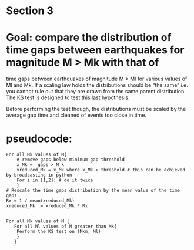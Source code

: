 # Section 3 

# Goal: compare the distribution of time gaps between earthquakes for magnitude M > Mk with that of  
time gaps between earthquakes of magnitude M > Ml for various values of Ml and Mk.
If a scaling law holds the distributions should be “the same” 
i.e. you cannot rule out that they are drawn from the same parent distribution. 
The KS test is designed to test this last hypothesis.

Before performing the test though, the distributions must be scaled by the average gap time and cleaned of events too close in time.


# pseudocode:

```
For all Mk values of M{
	# remove gaps below minimum gap threshold
	x_Mk =  gaps > M_k
	xreduced_Mk = x_Mk where x_Mk > threshold # this can be achieved by broadcasting in python
	For i in [1,2]: # do it twice
	}
# Rescale the time gaps distribution by the mean value of the time gaps.
Rx = 1 / mean(xreduced_Mk)
xreduced_Mk  = xreduced_Mk * Rx


For all Mk values of M {
   For all Ml values of M greater than Mk{
	Perform the KS test on (Mkm, Ml)
	}
   }

```
